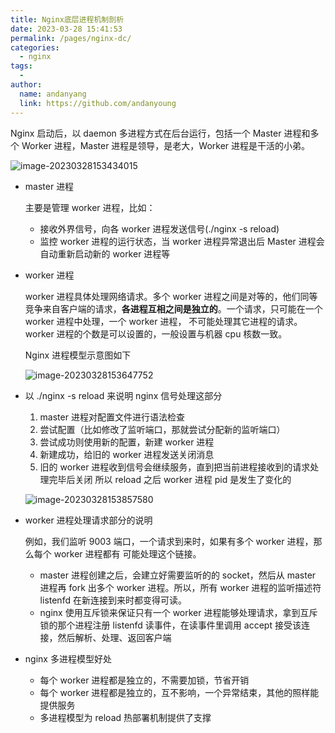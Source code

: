 ```yaml
---
title: Nginx底层进程机制剖析
date: 2023-03-28 15:41:53
permalink: /pages/nginx-dc/
categories:
  - nginx
tags:
  -
author:
  name: andanyang
  link: https://github.com/andanyoung
---
```


Nginx 启动后，以 daemon 多进程方式在后台运行，包括⼀个 Master 进程和多个 Worker 进程，Master 进程是领导，是⽼⼤，Worker 进程是干活的⼩弟。

![image-20230328153434015](http://md7.admin4j.com/blog/202303281534069.png)

- master 进程

  主要是管理 worker 进程，⽐如：

  - 接收外界信号，向各 worker 进程发送信号(./nginx -s reload)
  - 监控 worker 进程的运行状态，当 worker 进程异常退出后 Master 进程会⾃动重新启动新的 worker 进程等

- worker 进程

  worker 进程具体处理⽹络请求。多个 worker 进程之间是对等的，他们同等竞争来⾃客户端的请求，**各进程互相之间是独⽴的**。⼀个请求，只可能在⼀个 worker 进程中处理，⼀个 worker 进程， 不可能处理其它进程的请求。worker 进程的个数是可以设置的，⼀般设置与机器 cpu 核数⼀致。

  Nginx 进程模型示意图如下

  ![image-20230328153647752](http://md7.admin4j.com/blog/202303281536822.png)

- 以 ./nginx -s reload 来说明 nginx 信号处理这部分

  1. master 进程对配置文件进行语法检查
  2. 尝试配置（⽐如修改了监听端口，那就尝试分配新的监听端口）
  3. 尝试成功则使⽤新的配置，新建 worker 进程
  4. 新建成功，给旧的 worker 进程发送关闭消息
  5. 旧的 worker 进程收到信号会继续服务，直到把当前进程接收到的请求处理完毕后关闭 所以 reload 之后 worker 进程 pid 是发⽣了变化的

  ![image-20230328153857580](http://md7.admin4j.com/blog/202303281538631.png)

- worker 进程处理请求部分的说明

  例如，我们监听 9003 端口，⼀个请求到来时，如果有多个 worker 进程，那么每个 worker 进程都有 可能处理这个链接。

  - master 进程创建之后，会建⽴好需要监听的的 socket，然后从 master 进程再 fork 出多个 worker 进程。所以，所有 worker 进程的监听描述符 listenfd 在新连接到来时都变得可读。
  - nginx 使⽤互斥锁来保证只有⼀个 worker 进程能够处理请求，拿到互斥锁的那个进程注册 listenfd 读事件，在读事件⾥调⽤ accept 接受该连接，然后解析、处理、返回客户端

- nginx 多进程模型好处

  - 每个 worker 进程都是独⽴的，不需要加锁，节省开销
  - 每个 worker 进程都是独⽴的，互不影响，⼀个异常结束，其他的照样能提供服务
  - 多进程模型为 reload 热部署机制提供了⽀撑
